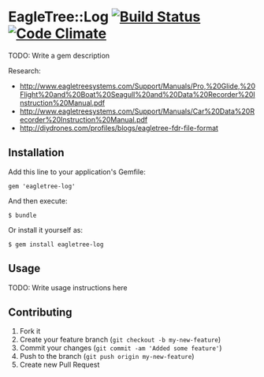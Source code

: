 # EagleTree::Log [![Build Status](https://travis-ci.org/code-lever/eagletree-log.png)](https://travis-ci.org/code-lever/eagletree-log) [![Code Climate](https://codeclimate.com/github/code-lever/eagletree-log.png)](https://codeclimate.com/github/code-lever/eagletree-log)

TODO: Write a gem description

Research:

* http://www.eagletreesystems.com/Support/Manuals/Pro,%20Glide,%20Flight%20and%20Boat%20Seagull%20and%20Data%20Recorder%20Instruction%20Manual.pdf
* http://www.eagletreesystems.com/Support/Manuals/Car%20Data%20Recorder%20Instruction%20Manual.pdf
* http://diydrones.com/profiles/blogs/eagletree-fdr-file-format

## Installation

Add this line to your application's Gemfile:

    gem 'eagletree-log'

And then execute:

    $ bundle

Or install it yourself as:

    $ gem install eagletree-log

## Usage

TODO: Write usage instructions here

## Contributing

1. Fork it
2. Create your feature branch (`git checkout -b my-new-feature`)
3. Commit your changes (`git commit -am 'Added some feature'`)
4. Push to the branch (`git push origin my-new-feature`)
5. Create new Pull Request
